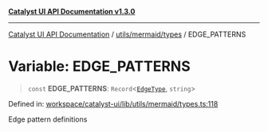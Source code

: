 [**Catalyst UI API Documentation v1.3.0**](../../../../README.md)

---

[Catalyst UI API Documentation](../../../../README.md) / [utils/mermaid/types](../README.md) / EDGE_PATTERNS

# Variable: EDGE_PATTERNS

> `const` **EDGE_PATTERNS**: `Record`\<[`EdgeType`](../type-aliases/EdgeType.md), `string`\>

Defined in: [workspace/catalyst-ui/lib/utils/mermaid/types.ts:118](https://github.com/TheBranchDriftCatalyst/catalyst-ui/blob/main/lib/utils/mermaid/types.ts#L118)

Edge pattern definitions
